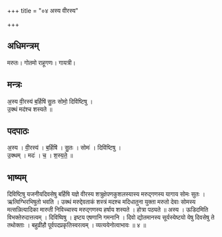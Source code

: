 +++
title = "०४ अस्य वीरस्य"

+++
## अधिमन्त्रम्
मरुतः। गोतमो राहूगणः। गायत्री।

## मन्त्रः
अ॒स्य वी॒रस्य॑ ब॒र्हिषि॑ सु॒तः सोमो॒ दिवि॑ष्टिषु ।  
उ॒क्थं मद॑श्च शस्यते ॥

## पदपाठः
अ॒स्य । वी॒रस्य॑ । ब॒र्हिषि॑ । सु॒तः । सोमः॑ । दिवि॑ष्टिषु ।  
उ॒क्थम् । मदः॑ । च॒ । श॒स्य॒ते॒ ॥

## भाष्यम्
दिविष्टिषु यजनीयदिवसेषु बर्हिषि यज्ञे वीरस्य शत्रुक्षेपणकुशलस्यास्य मरुद्गणस्य यागाय सोमः सुतः । ऋत्विग्भिरभिषुतो भवति । उक्थं मरुद्देवताकं शस्त्रं मदश्च मदिधातुना युक्ता मरुतो देवाः सोमस्य मत्सन्नित्यादिका मारुती निविच्चास्य मरुद्गणस्य हर्षाय शस्यते । होत्रा पठ्यते ॥ अस्य । ऊडिदमिति विभक्तेरुदात्तत्वम् । दिविष्विषु । इष्टय एषणानि गमनानि । दिवो द्योतमानस्य सूर्यस्येष्टयो येषु दिवसेषु ते तथोक्ताः । बहुव्रीहौ पूर्वपदप्रकृतिस्वरत्वम् । व्यत्ययेनोत्वाभावः ॥ ४ ॥